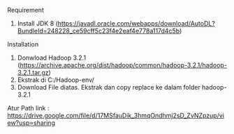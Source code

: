 Requirement
1. Install JDK 8 (https://javadl.oracle.com/webapps/download/AutoDL?BundleId=248228_ce59cff5c23f4e2eaf4e778a117d4c5b)

Installation
1. Donwload Hadoop 3.2.1 (https://archive.apache.org/dist/hadoop/common/hadoop-3.2.1/hadoop-3.2.1.tar.gz)
2. Ekstrak di C:/Hadoop-env/
3. Download File diatas. Ekstrak dan copy replace ke dalam folder hadoop-3.2.1

Atur Path
link : https://drive.google.com/file/d/17MSfauDik_3hmqOndhmj2sD_ZvNZpzup/view?usp=sharing
